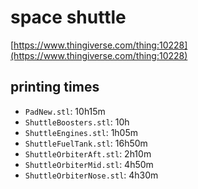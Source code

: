 # space shuttle

[https://www.thingiverse.com/thing:10228](https://www.thingiverse.com/thing:10228)

## printing times
* `PadNew.stl`: 10h15m
* `ShuttleBoosters.stl`: 10h
* `ShuttleEngines.stl`: 1h05m
* `ShuttleFuelTank.stl`: 16h50m
* `ShuttleOrbiterAft.stl`: 2h10m
* `ShuttleOrbiterMid.stl`: 4h50m
* `ShuttleOrbiterNose.stl`: 4h30m
